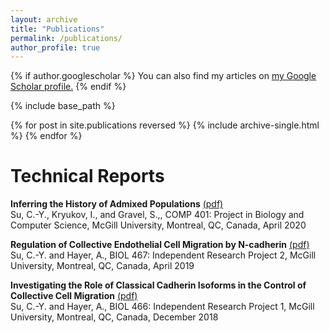 ```yaml
---
layout: archive
title: "Publications"
permalink: /publications/
author_profile: true
---
```


{% if author.googlescholar %}
  You can also find my articles on <u><a href="{{author.googlescholar}}">my Google Scholar profile</a>.</u>
{% endif %}

{% include base_path %}

{% for post in site.publications reversed %}
  {% include archive-single.html %}
{% endfor %}

# Technical Reports

**Inferring the History of Admixed Populations**
[(pdf)](http://chenyangsu.github.io/files/2020-04-17-comp401.pdf)  
Su, C.-Y., Kryukov, I., and Gravel, S.,, COMP 401: Project in Biology and Computer Science, McGill University, Montreal, QC, Canada, April 2020

**Regulation of Collective Endothelial Cell Migration by N-cadherin**
[(pdf)](http://chenyangsu.github.io/files/2019-04-13-biol467.pdf)  
Su, C.-Y. and Hayer, A., BIOL 467: Independent Research Project 2, McGill University, Montreal, QC, Canada, April 2019

**Investigating the Role of Classical Cadherin Isoforms in the Control of Collective Cell Migration**
[(pdf)](http://chenyangsu.github.io/files/2018-12-04-biol466.pdf)  
Su, C.-Y. and Hayer, A., BIOL 466: Independent Research Project 1, McGill University, Montreal, QC, Canada, December 2018
